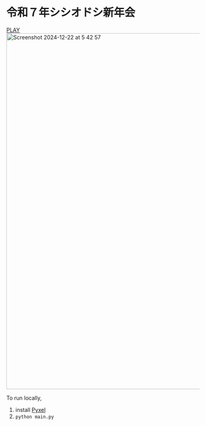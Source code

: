 # 令和７年シシオドシ新年会
[PLAY](https://kitao.github.io/pyxel/wasm/launcher/?run=yamakkaji.shishiodoshi-shinnenkaiR7.main&packages=numpy)
<img width="928" alt="Screenshot 2024-12-22 at 5 42 57" src="https://github.com/user-attachments/assets/0cadb78f-ed14-4c55-9e10-c3efd2474051" />

To run locally,
1. install [Pyxel](https://github.com/kitao/pyxel/blob/main/docs/README.ja.md)
2. `python main.py`
